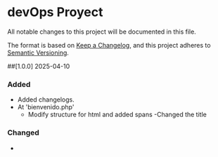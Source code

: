 # devOps Proyect
All notable changes to this project will be documented in this file.

The format is based on [Keep a Changelog](https://keepachangelog.com/en/1.0.0/),
and this project adheres to [Semantic Versioning](https://semver.org/spec/v2.0.0.html).

##[1.0.0] 2025-04-10

### Added
- Added changelogs.
- At 'bienvenido.php'
	- Modify structure for html and added spans
	-Changed the title

### Changed
- 

